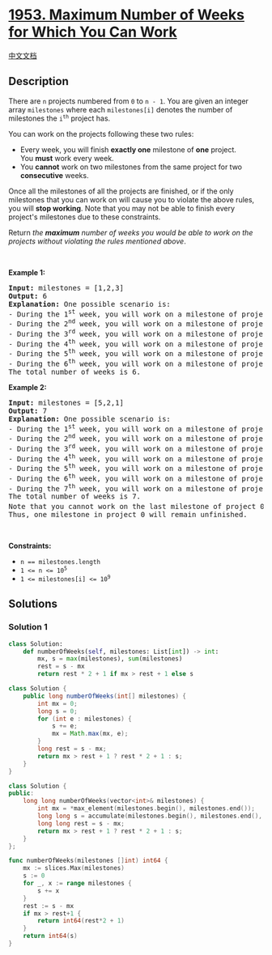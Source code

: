 # [1953. Maximum Number of Weeks for Which You Can Work](https://leetcode.com/problems/maximum-number-of-weeks-for-which-you-can-work)

[中文文档](/solution/1900-1999/1953.Maximum%20Number%20of%20Weeks%20for%20Which%20You%20Can%20Work/README.md)

<!-- tags:Greedy,Array -->

<!-- difficulty:Medium -->

## Description

<p>There are <code>n</code> projects numbered from <code>0</code> to <code>n - 1</code>. You are given an integer array <code>milestones</code> where each <code>milestones[i]</code> denotes the number of milestones the <code>i<sup>th</sup></code> project has.</p>

<p>You can work on the projects following these two rules:</p>

<ul>
	<li>Every week, you will finish <strong>exactly one</strong> milestone of <strong>one</strong> project. You&nbsp;<strong>must</strong>&nbsp;work every week.</li>
	<li>You <strong>cannot</strong> work on two milestones from the same project for two <strong>consecutive</strong> weeks.</li>
</ul>

<p>Once all the milestones of all the projects are finished, or if the only milestones that you can work on will cause you to violate the above rules, you will <strong>stop working</strong>. Note that you may not be able to finish every project&#39;s milestones due to these constraints.</p>

<p>Return <em>the <strong>maximum</strong> number of weeks you would be able to work on the projects without violating the rules mentioned above</em>.</p>

<p>&nbsp;</p>
<p><strong class="example">Example 1:</strong></p>

<pre>
<strong>Input:</strong> milestones = [1,2,3]
<strong>Output:</strong> 6
<strong>Explanation:</strong> One possible scenario is:
​​​​- During the 1<sup>st</sup> week, you will work on a milestone of project 0.
- During the 2<sup>nd</sup> week, you will work on a milestone of project 2.
- During the 3<sup>rd</sup> week, you will work on a milestone of project 1.
- During the 4<sup>th</sup> week, you will work on a milestone of project 2.
- During the 5<sup>th</sup> week, you will work on a milestone of project 1.
- During the 6<sup>th</sup> week, you will work on a milestone of project 2.
The total number of weeks is 6.
</pre>

<p><strong class="example">Example 2:</strong></p>

<pre>
<strong>Input:</strong> milestones = [5,2,1]
<strong>Output:</strong> 7
<strong>Explanation:</strong> One possible scenario is:
- During the 1<sup>st</sup> week, you will work on a milestone of project 0.
- During the 2<sup>nd</sup> week, you will work on a milestone of project 1.
- During the 3<sup>rd</sup> week, you will work on a milestone of project 0.
- During the 4<sup>th</sup> week, you will work on a milestone of project 1.
- During the 5<sup>th</sup> week, you will work on a milestone of project 0.
- During the 6<sup>th</sup> week, you will work on a milestone of project 2.
- During the 7<sup>th</sup> week, you will work on a milestone of project 0.
The total number of weeks is 7.
Note that you cannot work on the last milestone of project 0 on 8<sup>th</sup> week because it would violate the rules.
Thus, one milestone in project 0 will remain unfinished.
</pre>

<p>&nbsp;</p>
<p><strong>Constraints:</strong></p>

<ul>
	<li><code>n == milestones.length</code></li>
	<li><code>1 &lt;= n &lt;= 10<sup>5</sup></code></li>
	<li><code>1 &lt;= milestones[i] &lt;= 10<sup>9</sup></code></li>
</ul>

## Solutions

### Solution 1

<!-- tabs:start -->

```python
class Solution:
    def numberOfWeeks(self, milestones: List[int]) -> int:
        mx, s = max(milestones), sum(milestones)
        rest = s - mx
        return rest * 2 + 1 if mx > rest + 1 else s
```

```java
class Solution {
    public long numberOfWeeks(int[] milestones) {
        int mx = 0;
        long s = 0;
        for (int e : milestones) {
            s += e;
            mx = Math.max(mx, e);
        }
        long rest = s - mx;
        return mx > rest + 1 ? rest * 2 + 1 : s;
    }
}
```

```cpp
class Solution {
public:
    long long numberOfWeeks(vector<int>& milestones) {
        int mx = *max_element(milestones.begin(), milestones.end());
        long long s = accumulate(milestones.begin(), milestones.end(), 0LL);
        long long rest = s - mx;
        return mx > rest + 1 ? rest * 2 + 1 : s;
    }
};
```

```go
func numberOfWeeks(milestones []int) int64 {
	mx := slices.Max(milestones)
	s := 0
	for _, x := range milestones {
		s += x
	}
	rest := s - mx
	if mx > rest+1 {
		return int64(rest*2 + 1)
	}
	return int64(s)
}
```

<!-- tabs:end -->

<!-- end -->
